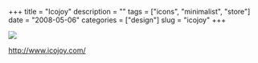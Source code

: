 +++
title = "Icojoy"
description = ""
tags = ["icons", "minimalist", "store"]
date = "2008-05-06"
categories = ["design"]
slug = "icojoy"
+++


 

  <div id="screens-thumbs" class="clearfix">
    <div class="txt-center" id="design-submission"><a href="http://www.icojoy.com/"><img id='bluga-thumbnail-1233' class='bluga-thumbnail large' src='/media/bluga/
wt482077e91f79d_0.jpg'/></a></div>  
  </div>   
<p><a href="http://www.icojoy.com/">http://www.icojoy.com/</a></p>




